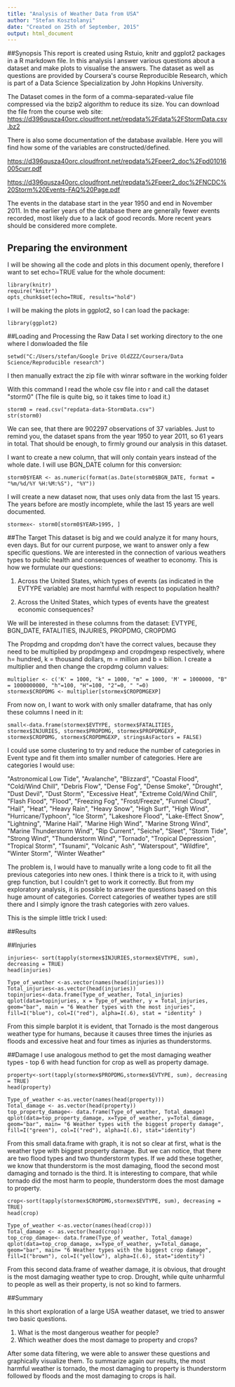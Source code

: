 ```yaml
---
title: "Analysis of Weather Data from USA"
author: "Stefan Kosztolanyi"
date: "Created on 25th of September, 2015"
output: html_document
---
```

##Synopsis
This report is created using Rstuio, knitr and ggplot2 packages in a R markdown file.
In this analysis I answer various questions about a dataset and make plots to visualise the answers.
The dataset as well as questions are provided by Coursera's course Reproducible Research, which is part of a Data Science Specialization by John Hopkins University.

The Dataset comes in the form of a comma-separated-value file compressed via the bzip2 algorithm to reduce its size. You can download the file from the course web site:
https://d396qusza40orc.cloudfront.net/repdata%2Fdata%2FStormData.csv.bz2

There is also some documentation of the database available. Here you will find how some of the variables are constructed/defined.

https://d396qusza40orc.cloudfront.net/repdata%2Fpeer2_doc%2Fpd01016005curr.pdf

https://d396qusza40orc.cloudfront.net/repdata%2Fpeer2_doc%2FNCDC%20Storm%20Events-FAQ%20Page.pdf

The events in the database start in the year 1950 and end in November 2011. In the earlier years of the database there are generally fewer events recorded, most likely due to a lack of good records. More recent years should be considered more complete.

## Preparing the environment

I will be showing all the code and plots in this document openly, therefore I want to set echo=TRUE value for the whole document:
```{r environment,echo=TRUE}
library(knitr)
require("knitr")
opts_chunk$set(echo=TRUE, results="hold")
```

I will be making the plots in ggplot2, so I can load the package:
```{r load}
library(ggplot2)
```

##Loading and Processing the Raw Data
I set working directory to the one where I donwloaded the file
```{r setwd}
setwd("C:/Users/stefan/Google Drive OldZZZ/Coursera/Data Science/Reproducible research")
```

I then manually extract the zip file with winrar software in the working folder

With this command I read the whole csv file into r and call the dataset "storm0"
(The file is quite big, so it takes time to load it.)
```{r first dataset}
storm0 = read.csv("repdata-data-StormData.csv")
str(storm0)

```

We can see, that there are 902297 observations of 37 variables. Just to remind you, the dataset spans from the year 1950 to year 2011, so 61 years in total. That should be enough, to firmly ground our analysis in this dataset.

I want to create a new column, that will only contain years instead of the whole date.
I will use BGN_DATE column for this conversion:

```{r years}
storm0$YEAR <- as.numeric(format(as.Date(storm0$BGN_DATE, format = "%m/%d/%Y %H:%M:%S"), "%Y"))
```

I will create a new dataset now, that uses only data from the last 15 years. The years before are mostly incomplete, while the last 15 years are well documented.
```{r shrinking}
stormex<- storm0[storm0$YEAR>1995, ]
```


##The Target
This dataset is big and we could analyze it for many hours, even days. But for our current purpose, we want to answer only a few specific questions. We are interested in the connection of various weathers types to public health and consequences of weather to economy.
This is how we formulate our questions:

1. Across the United States, which types of events (as indicated in the EVTYPE variable) are most harmful with respect to population health?

2. Across the United States, which types of events have the greatest economic consequences?

We will be interested in these columns from the dataset:
EVTYPE, BGN_DATE, FATALITIES, INJURIES, PROPDMG, CROPDMG

The Propdmg and cropdmg don't have the correct values, because they need to be multiplied by propdmgexp and cropdmgexp respectively, where h= hundred, k = thousand dollars, m = million and b = billion.
I create a multiplier and then change the cropdmg column values:
```{r changecrop}
multiplier <- c('K' = 1000, "k" = 1000, "m" = 1000, 'M' = 1000000, "B" = 1000000000, "h"=100, "H"=100, "2"=0, " "=0)
stormex$CROPDMG <- multiplier[stormex$CROPDMGEXP]
```

From now on, I want to work with only smaller dataframe, that has only these columns I need in it:
```{r newframe}
small<-data.frame(stormex$EVTYPE, stormex$FATALITIES, stormex$INJURIES, stormex$PROPDMG, stormex$PROPDMGEXP, stormex$CROPDMG, stormex$CROPDMGEXP, stringsAsFactors = FALSE)
```

I could use some clustering to try and reduce the number of categories in Event type and fit them into smaller number of categories.
Here are categories I would use:

"Astronomical Low Tide", "Avalanche", "Blizzard", "Coastal Flood", "Cold/Wind Chill", "Debris Flow", "Dense Fog", "Dense Smoke", "Drought", "Dust Devil", "Dust Storm", "Excessive Heat", "Extreme Cold/Wind Chill", "Flash Flood", "Flood", "Freezing Fog", "Frost/Freeze", "Funnel Cloud", "Hail", "Heat", "Heavy Rain", "Heavy Snow", "High Surf", "High Wind", "Hurricane/Typhoon", "Ice Storm", "Lakeshore Flood", "Lake-Effect Snow", "Lightning", "Marine Hail", "Marine High Wind", "Marine Strong Wind", "Marine Thunderstorm Wind", "Rip Current", "Seiche", "Sleet", "Storm Tide", "Strong Wind", "Thunderstorm Wind", "Tornado", "Tropical Depression", "Tropical Storm", "Tsunami", "Volcanic Ash", "Waterspout", "Wildfire", "Winter Storm", "Winter Weather"

The problem is, I would have to manually write a long code to fit all the previous categories into new ones. I think there is a trick to it, with using grep function, but I couldn't get to work it correctly. But from my exploratory analysis, it is possible to answer the questions based on this huge amount of categories. Correct categories of weather types are still there and I simply ignore the trash categories with zero values.

This is the simple little trick I used:

##Results

##Injuries
```{r inuries}
injuries<- sort(tapply(stormex$INJURIES,stormex$EVTYPE, sum), decreasing = TRUE)
head(injuries)

Type_of_weather <-as.vector(names(head(injuries)))
Total_injuries<-as.vector(head(injuries))
topinjuries<-data.frame(Type_of_weather, Total_injuries)
qplot(data=topinjuries, x = Type_of_weather, y = Total_injuries, geom="bar", main = "6 Weather types with the most injuries", fill=I("blue"), col=I("red"), alpha=I(.6), stat = "identity" )

```
From this simple barplot it is evident, that Tornado is the most dangerous weather type for humans, because it causes three times the injuries as floods and excessive heat and four times as injuries as thunderstorms.

##Damage
I use analogous method to get the most damaging weather types - top 6 with head function for crop as well as property damage.
```{r property}
property<-sort(tapply(stormex$PROPDMG,stormex$EVTYPE, sum), decreasing = TRUE)
head(property)

Type_of_weather <-as.vector(names(head(property)))
Total_damage <- as.vector(head(property))
top_property_damage<- data.frame(Type_of_weather, Total_damage)
qplot(data=top_property_damage, x=Type_of_weather, y=Total_damage, geom="bar", main= "6 Weather types with the biggest property damage", fill=I("green"), col=I("red"), alpha=I(.6), stat="identity")

```

From this small data.frame with graph, it is not so clear at first, what is the weather type with biggest property damage. But we can notice, that there are two flood types and two thunderstorm types. If we add these together, we know that thunderstorm is the most damaging, flood the second most damaging and tornado is the third. It is interesting to compare, that while tornado did the most harm to people, thunderstorm does the most damage to property.

```{r crop}
crop<-sort(tapply(stormex$CROPDMG,stormex$EVTYPE, sum), decreasing = TRUE)
head(crop)

Type_of_weather <-as.vector(names(head(crop)))
Total_damage <- as.vector(head(crop))
top_crop_damage<- data.frame(Type_of_weather, Total_damage)
qplot(data=top_crop_damage, x=Type_of_weather, y=Total_damage, geom="bar", main= "6 Weather types with the biggest crop damage", fill=I("brown"), col=I("yellow"), alpha=I(.6), stat="identity")

```

From this second data.frame of weather damage, it is obvious, that drought is the most damaging weather type to crop. Drought, while quite unharmful to people as well as their property, is not so kind to farmers.

##Summary

In this short exploration of a large USA weather dataset, we tried to answer two basic questions.
1. What is the most dangerous weather for people?
2. Which weather does the most damage to property and crops?

After some data filtering, we were able to answer these questions and graphically visualize them.
To summarize again our results, the most harmful weather is tornado, the most damaging to property is thunderstorm followed by floods and the most damaging to crops is hail.
